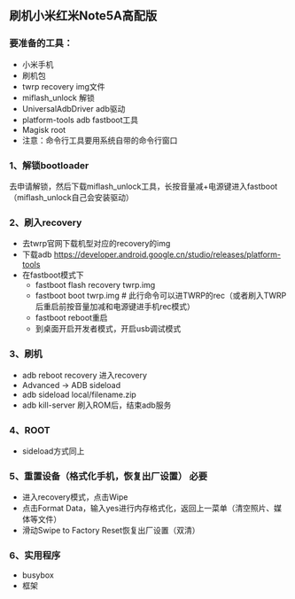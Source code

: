 ## 刷机小米红米Note5A高配版

### 要准备的工具：

* 小米手机
* 刷机包
* twrp recovery img文件
* miflash_unlock 解锁
* UniversalAdbDriver adb驱动
* platform-tools adb fastboot工具
* Magisk root
* 注意：命令行工具要用系统自带的命令行窗口

### 1、解锁bootloader

去申请解锁，然后下载miflash_unlock工具，长按音量减+电源键进入fastboot（miflash_unlock自己会安装驱动）

### 2、刷入recovery
* 去twrp官网下载机型对应的recovery的img
* 下载adb https://developer.android.google.cn/studio/releases/platform-tools
* 在fastboot模式下
  * fastboot flash recovery twrp.img
  * fastboot boot twrp.img # 此行命令可以进TWRP的rec（或者刷入TWRP后重启前按音量加减和电源键进手机rec模式）
  * fastboot reboot重启
  * 到桌面​开启开发者模式，开启usb调试模式

### 3、刷机
* adb reboot recovery 进入recovery
* Advanced -> ADB sideload
* adb sideload local/filename.zip
* adb kill-server 刷入ROM后，结束adb服务

### 4、ROOT
* sideload方式同上

### 5、重置设备（格式化手机，恢复出厂设置） 必要
* 进入recovery模式，点击Wipe
* 点击Format Data，输入yes进行内存格式化，返回上一菜单（清空照片、媒体等文件）
* 滑动Swipe to Factory Reset恢复出厂设置（双清）

### 6、实用程序
* busybox
* 框架